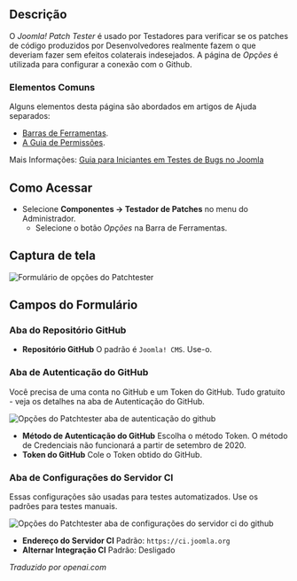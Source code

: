 <!-- Filename: Help4.x:Components_Patch_Tester_Options / Display title: Opções do Testador de Patch  -->

## Descrição

O *Joomla! Patch Tester* é usado por Testadores para verificar se os patches de código produzidos por Desenvolvedores realmente fazem o que deveriam fazer sem efeitos colaterais indesejados. A página de *Opções* é utilizada para configurar a conexão com o Github.

### Elementos Comuns

Alguns elementos desta página são abordados em artigos de Ajuda separados:

* [Barras de Ferramentas](jdocmanual?article=help/common-elements/toolbars).
* [A Guia de Permissões](jdocmanual?article=help/common-elements/edit-permissions).

Mais Informações: [Guia para Iniciantes em Testes de Bugs no Joomla](https://brian.teeman.net/joomla/873-a-dummies-guide-to-joomla-bug-testing)

## Como Acessar

- Selecione **Componentes → Testador de Patches** no menu do Administrador.
  - Selecione o botão *Opções* na Barra de Ferramentas.

## Captura de tela

![Formulário de opções do Patchtester](../../../pt/images/joomla-patchtester/patchtester-options-github-repository-tab.png)

## Campos do Formulário

### Aba do Repositório GitHub

- **Repositório GitHub** O padrão é `Joomla! CMS`. Use-o.

### Aba de Autenticação do GitHub

Você precisa de uma conta no GitHub e um Token do GitHub. Tudo gratuito - veja os detalhes na aba de Autenticação do GitHub.

![Opções do Patchtester aba de autenticação do github](../../../pt/images/joomla-patchtester/patchtester-options-github-authentication-tab.png)

- **Método de Autenticação do GitHub** Escolha o método Token. O método de
  Credenciais não funcionará a partir de setembro de 2020.
- **Token do GitHub** Cole o Token obtido do GitHub.

### Aba de Configurações do Servidor CI

Essas configurações são usadas para testes automatizados. Use os padrões para
testes manuais.

![Opções do Patchtester aba de configurações do servidor ci do github](../../../pt/images/joomla-patchtester/patchtester-options-ci-server-settings-tab.png)

- **Endereço do Servidor CI** Padrão: `https://ci.joomla.org`
- **Alternar Integração CI** Padrão: Desligado

*Traduzido por openai.com*

